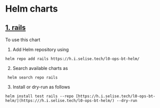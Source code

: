 # Helm charts

## [1. rails](https://h.i.selise.tech/l0-ops-bt-helm/charts/rails/)
To use this chart

1. Add Helm repository using

```shell
helm repo add rails https://h.i.selise.tech/l0-ops-bt-helm/
```

2. Search available charts as

```shell
 helm search repo rails
```

3. Install or dry-run as follows

```shell
helm install test rails --repo [https://h.i.selise.tech/l0-ops-bt-helm/](https:///h.i.selise.tech/l0-ops-bt-helm/) --dry-run
```
